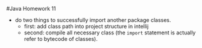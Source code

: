 #Java Homework 11
* do two things to successfully import another package classes.
    * first: add class path into project structure in intellij
    * second: compile all necessary class (the `import` statement is actually refer to bytecode of classes).

